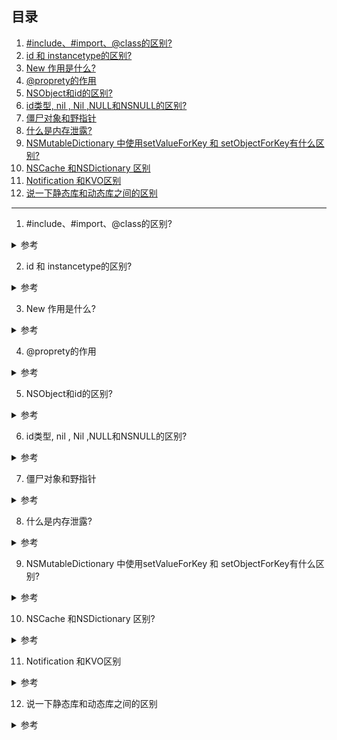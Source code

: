 ## 目录

<!-- 直接复制下面的标签， cmd + / 打开注释-->

<!-- <span id=""></span> -->

<!-- 下面需要全部选中在打开注释 -->

<!-- <details>
<summary> 参考 </summary>
</details> -->

1. [#include、#import、@class的区别?](#1)
2. [id 和 instancetype的区别?](#2)
3. [New 作用是什么?](#3)
4. [@proprety的作用](#4)
5. [NSObject和id的区别?](#5)
6. [id类型, nil , Nil ,NULL和NSNULL的区别?](#6)
7. [僵尸对象和野指针](#7)
8. [什么是内存泄露?](#8)
9. [NSMutableDictionary 中使用setValueForKey 和 setObjectForKey有什么区别?](#9)
10. [NSCache 和NSDictionary 区别](#10)
11. [Notification 和KVO区别](#11)
12. [说一下静态库和动态库之间的区别](#12)

---

1. <span id="1">#include、#import、@class的区别?</span>

<details>
<summary> 参考 </summary>

- 在C 语言中, 我们使用 `#include` 来引入头文件,如果需要防止重复导入需要使用`#ifndef...#define...#endif`
- 在OC语言中, 我们使用`#import`来引入头文件,可以防止重复引入头文件,可以避免出现头文件递归引入的现象。
- `@class`仅用来告诉编译器，有这样一个类，编译代码时，不报错,不会拷贝头文件.如果需要使用该类或者内部方法需要使用 `#import` 导入

</details>

2. <span id="2">id 和 instancetype的区别?</span>

<details>
<summary> 参考 </summary>

- `id`可以作为方法的返回以及参数类型 也可以用来定义变量
- `instancetype`只能作为函数或者方法的返回值
- `instancetype`对比`id`的好处就是: 能精确的限制返回值的具体类型

</details>

3. <span id="">New 作用是什么?</span>

<details>
<summary> 参考 </summary>

1. 向计算机(堆区)申请内存空间;
2. 给实例变量初始化;
3. 返回所申请空间的首地址;

</details>

4. <span id="4">@proprety的作用</span>

<details>
<summary> 参考 </summary>

- [Property](./Property.md)

</details>

5. <span id="5">NSObject和id的区别?</span>

<details>
<summary> 参考 </summary>

- id可以指向任何对象，包括NSObject和NSProxy继承串，NSObject只能指向NSObject及其子类。
- NSObject对象会在编译时进行检查,需要强制类型转换
- id类型不需要编译时检查,不需要强制类型转换
- 

</details>

6. <span id="6">id类型, nil , Nil ,NULL和NSNULL的区别?</span>

<details>
<summary> 参考 </summary>

- id类型: 是一个独特的数据类型，可以转换为任何数据类型，id类型的变量可以存放任何数据类型的对象，在内部处理上，这种类型被定义为指向对象的指针，实际上是一个指向这种对象的实例变量的指针; id 声明的对象具有运行时特性，既可以指向任意类型的对象
- nil 是一个实例对象值;如果我们要把一个对象设置为空的时候,就用nil
- Nil 是一个类对象的值,如果我们要把一个class的对象设置为空的时候,就用Nil
- NULL 指向基本数据类型的空指针(C语言的变量的指针为空)
- NSNull 是一个对象,它用在不能使用nil的场合

</details>

7. <span id="7">僵尸对象和野指针</span>

<details>
<summary> 参考 </summary>

- 僵尸对象：已经被销毁的对象(不能再使用的对象),内存已经被回收的对象。简而言之，就是过度释放的对象。
- 野指针：指向僵尸对象(不可用内存/已经释放的内存地址)的指针

</details>

8. <span id="8">什么是内存泄露?</span>

<details>
<summary> 参考 </summary>

- 内存泄露 :一个对象不再使用,但是这个对象却没有被销毁,空间没有释放,则这个就叫做内存泄露.
- ARC导致的循环引用 block,delegate,NSTimer等.
</details>

9. <span id="9">NSMutableDictionary 中使用setValueForKey 和 setObjectForKey有什么区别?</span>

<details>
<summary> 参考 </summary>

- `- (void)setValue:(id)value forKey:(NSString *)key;`
@end
  - value 为 nil ，调用 removeObject:forKey:
  - value不为nil时调用 setObject：forKey：
  - key为NSString类型。
- `- (void)setObject:(id)anObject forKey:(id <NSCopying>)aKey;`
  - anobject不能为nil，而且key是一个id类型，不仅限于NSString类型

**两者的区别**：

- （1）setObject：forkey：中value是不能够为nil的；setValue：forKey：中value能够为nil，但是当value为nil的时候，会自动调用removeObject：forKey方法
- （2）setValue：forKey：中key只能够是NSString类型，而setObject：forKey：的可以是任何类型

</details>

10. <span id="10">NSCache 和NSDictionary 区别?</span>

<details>
<summary> 参考 </summary>

- NSCache可以提供自动删减缓存功能，而且保证线程安全，与字典不同，不会拷贝键。
- NSCache可以设置缓存上限，限制对象个数和总缓存开销。定义了删除缓存对象的时机。这个机制只对NSCache起到指导作用，不会一定执行。
- NSPurgeableData搭配NSCache使用，可以自动清除数据。
- 只有那种“重新计算很费劲”的数据才值得放入缓存。

</details>

11. <span id="11">Notification 和KVO区别</span>

<details>
<summary> 参考 </summary>

- KVO提供一种机制,当指定的被观察的对像的属性被修改后,KVO会自动通知响应的观察者,KVC(键值编码)是KVO的基础
- 通知:是一种广播机制,在实践发生的时候,通过通知中心对象,一个对象能够为所有关心这个时间发生的对象发送消息,两者都是观察者模式,不同在于KVO是被观察者直接发送消息给观察者,是对象间的直接交互,通知则是两者都和通知中心对象交互,对象之间不知道彼此
- 本质区别,底层原理不一样.kvo 基于 runtime, 通知则是有个通知中心来进行通知

</details>

12. <span id="12">说一下静态库和动态库之间的区别</span>

<details>
<summary> 参考 </summary>

**静态库**：
- 以.a 和 .framework为文件后缀名。
- 链接时会被完整的复制到可执行文件中，被多次使用就有多份拷贝。

**动态库**：
- 以.tbd(之前叫.dylib) 和 .framework 为文件后缀名。
- 链接时不复制，程序运行时由系统动态加载到内存，系统只加载一次，多个程序共用（如系统的UIKit.framework等），节省内存。

静态库.a 和 framework区别:
- .a 主要是二进制文件,不包含资源,需要自己添加头文件
- .framework 可以包含头文件+资源信息

</details>